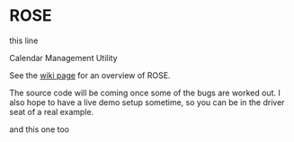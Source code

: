 # ROSE
this line

Calendar Management Utility

See the [wiki page](https://github.com/riversdev0/ROSE/wiki) for an overview of ROSE.

The source code will be coming once some of the bugs are worked out. I also hope to have a live demo setup sometime, so you can be in the driver seat of a real example.

and this one too
